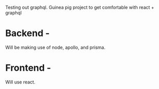 Testing out graphql. Guinea pig project to get comfortable with react + graphql

# Backend - 
Will be making use of node, apollo, and prisma.

# Frontend -
Will use react.
